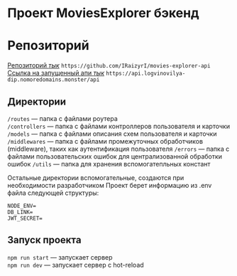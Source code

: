
# Проект MoviesExplorer бэкенд


# Репозиторий

 [Репозиторий *тык*](https://github.com/IRaizyrI/movies-explorer-api)
 ``https://github.com/IRaizyrI/movies-explorer-api``
 [Ссылка на запущенный апи *тык*](https://api.logvinovilya-dip.nomoredomains.monster/api)
 ``https://api.logvinovilya-dip.nomoredomains.monster/api``
 
## Директории

`/routes` — папка с файлами роутера  
`/controllers` — папка с файлами контроллеров пользователя и карточки   
`/models` — папка с файлами описания схем пользователя и карточки  
`/middlewares` — папка с файлами промежуточных обработчиков (middleware), таких как аутентификация пользователя
`/errors` — папка с файлами пользовательских ошибок для централизованной обработки ошибок
`/utils` — папка для хранения вспомогатепльных констант
  
Остальные директории вспомогательные, создаются при необходимости разработчиком
Проект берет информацию из .env файла следующей структуры:
```
NODE_ENV=
DB_LINK=
JWT_SECRET=
```
## Запуск проекта

`npm run start` — запускает сервер   
`npm run dev` — запускает сервер с hot-reload
